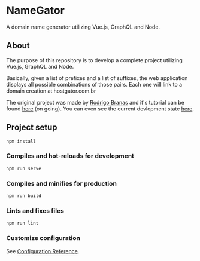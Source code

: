 # NameGator

A domain name generator utilizing Vue.js, GraphQL and Node.

## About

The purpose of this repository is to develop a complete project utilizing Vue.js, GraphQL and Node.

Basically, given a list of prefixes and a list of suffixes, the web application displays all possible combinations of those pairs. Each one will link to a domain creation at hostgator.com.br

The original project was made by [Rodrigo Branas](https://github.com/rodrigobranas) and it's tutorial can be found [here](https://www.youtube.com/playlist?list=PLQCmSnNFVYnTiC-pPY0SySbf-ZNGBwnaG "Projeto COMPLETO 2019 - Vue.js, GraphQL e Node") (on going). You can even see the current devlopment state [here](http://namegator.com.br).

## Project setup

```
npm install
```

### Compiles and hot-reloads for development

```
npm run serve
```

### Compiles and minifies for production

```
npm run build
```

### Lints and fixes files

```
npm run lint
```

### Customize configuration

See [Configuration Reference](https://cli.vuejs.org/config/).
